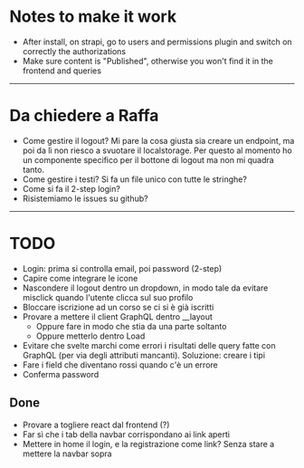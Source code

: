 # Notes to make it work

- After install, on strapi, go to users and permissions plugin and switch on correctly the authorizations
- Make sure content is "Published", otherwise you won't find it in the frontend and queries

---

# Da chiedere a Raffa

- Come gestire il logout? Mi pare la cosa giusta sia creare un endpoint, ma poi da lì non riesco a svuotare il localstorage. Per questo al momento ho un componente specifico per il bottone di logout ma non mi quadra tanto.
- Come gestire i testi? Si fa un file unico con tutte le stringhe?
- Come si fa il 2-step login?
- Risistemiamo le issues su github?

---

# TODO

- Login: prima si controlla email, poi password (2-step)
- Capire come integrare le icone
- Nascondere il logout dentro un dropdown, in modo tale da evitare misclick quando l'utente clicca sul suo profilo
- Bloccare iscrizione ad un corso se ci si è già iscritti
- Provare a mettere il client GraphQL dentro \_\_layout
  - Oppure fare in modo che stia da una parte soltanto
  - Oppure metterlo dentro Load
- Evitare che svelte marchi come errori i risultati delle query fatte con GraphQL (per via degli attributi mancanti). Soluzione: creare i tipi
- Fare i field che diventano rossi quando c'è un errore
- Conferma password

## Done

- Provare a togliere react dal frontend (?)
- Far sì che i tab della navbar corrispondano ai link aperti
- Mettere in home il login, e la registrazione come link? Senza stare a mettere la navbar sopra
